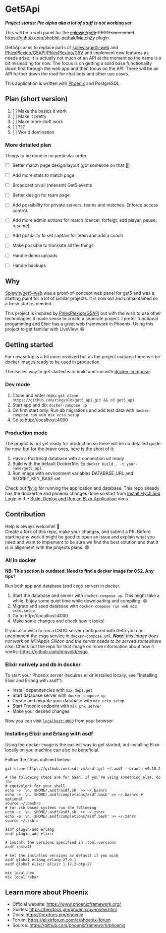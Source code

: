 # Get5Api

***Project status: Pre alpha aka a lot of stuff is not working yet***

This will be a web panel for the ~~[splewis/get5](https://splewis.github.io/get5) CSGO sourcemod~~ https://github.com/shobhit-pathak/MatchZy plugin.

Get5Api aims to replace parts of [splewis/get5-web] and [PhlexPlexico/G5API]/[PhlexPlexico/G5V] 
and implement new features as needs arise. It is actually not much of an API at 
the moment so the name is a bit misleading for now. The focus is on getting a 
solid base functionality down first through the web app and then focus on the 
API. There will be an API further down the road for chat bots 
and other use cases.

This application is written with [Phoenix](https://www.phoenixframework.org/) and PostgreSQL.

## Plan (short version)

1. [ ] Make the basics it work
2. [ ] Make it pretty
3. [ ] Make more stuff work
4. [ ] ???
5. [ ] World domination

### More detailed plan

Things to be done in no perticular order:
- [ ] Better match page design/layout (got someone on that 🙌)
- [ ] Add more stats to match page
- [ ] Broadcast on all (relevant) Get5 events
- [ ] Better design for team page
- [ ] Add possibility for private servers, teams and matches. Enforce access control.
- [ ] Add more admin actions for match (cancel, forfeigt, add player, pause, resume)
- [ ] Add posibility to set captain for team and add a coach
- [ ] Make possible to translate all the things
- [ ] Handle demo uploads
- [ ] Handle backups


## Why

[Splewis/get5-web] was a proof-of-concept web panel for get5 and was a 
starting point for a lot of similar projects. It is now old and unmaintained
so a fresh start is needed.

This project is inspired by [PhlexPlexico/G5API] but with the wish to use other 
technologies it made sense to create a seperate project. I prefer functional 
progamming and Elixir has a great web framework in Phoenix. Using this project 
to get familiar with LiveView. 😄

[splewis/get5-web]: https://github.com/splewis/get5-web
[PhlexPlexico/G5API]: https://github.com/PhlexPlexico/G5API
[PhlexPlexico/G5V]: https://github.com/PhlexPlexico/G5V


## Getting started

For now setup is a bit more involved but as the project matures there will be 
docker images ready to be used in production. 

The easies way to get started is to build and run with [docker-compose]:

### Dev mode

1. Clone and enter repo: `git clone https://github.com/ringvold/get5_api.git && cd get5_api`
2. Start app and db: `docker-compose up`
3. On first start only: Run db migrations and add test data with `docker-compose run web mix ecto.setup`
3. Go to http://localhost:4000

### Production mode

The project is not yet ready for production so there will be no detailed guide 
for now, but for the brave ones, here is the short of it:

1. Have a Postresql database with a connection url ready
2. Build with the default Dockerfile. Ex `docker build . -t your-name/get5_api`
3. Run image with environment variables DATABASE_URL and SECRET_KEY_BASE set

Check out [fly.io](https://fly.io) for running the application and database. This repo 
already has the dockerfile and phoenix changes done so start from 
[Install Flyctl and Login](https://fly.io/docs/getting-started/elixir/#install-flyctl-and-login) in the 
[Build, Deploy and Run an Elixir Application](https://fly.io/docs/getting-started/elixir/) docs.

[docker-compose]: https://docs.docker.com/compose/


## Contribution

Help is always welcome! 🙌  
Create a fork of this repo, make your changes, and submit a PR. 
Before starting any work it might be good to open an issue and explain what you 
need and want to implement to be sure we find the best solution and that it is 
in alignment with the projects plans. 😄


### All in docker

**NB: This section is outdated. Need to find a docker image for CS2. Any tips?**

Run both app and database (and csgo server) in docker.

1. Start the database and server with `docker-compose up`. This might take a while. 
Enjoy some quiet time while downloading and compiling. 😄
2. Migrate and seed database with `docker-compose run web mix ecto.setup`
3. Go to http://localhost:4000
4. Make some changes and check how it looks!

If you also wish to run a CSGO server configured with Get5 you can uncomment
the csgo service in `docker-compose.yml`. ***Note:** this image does not work on 
M1/Apple Silicon and the server needs to be served somewhere else.*
Check out the repo for that image on more information about how it works: https://github.com/ringvold/csgo


### Elixir natively and db in docker

To start your Phoenix server (requires elixir installed locally, see 
"Installing Elixir and Erlang with asdf"):

  * Install dependencies with `mix deps.get`
  * Start database server with `docker-compose up`
  * Create and migrate your database with `mix ecto.setup`
  * Start Phoenix endpoint with `mix phx.server`
  * Make your desired changes

Now you can visit [`localhost:4000`](http://localhost:4000) from your browser.


### Installing Elixir and Erlang with asdf

Using the docker image is the easiest way to get started, but installing Elixir 
locally on you machine can also be beneficial.

Follow the steps outlined below:

```
git clone https://github.com/asdf-vm/asdf.git ~/.asdf --branch v0.10.2

# The following steps are for bash. If you’re using something else, do the
# equivalent for your shell.
echo -e '\n. $HOME/.asdf/asdf.sh' >> ~/.bashrc
echo -e '\n. $HOME/.asdf/completions/asdf.bash' >> ~/.bashrc # optional
source ~/.bashrc
# for zsh based systems run the following
echo -e '\n. $HOME/.asdf/asdf.sh' >> ~/.zshrc
echo -e '\n. $HOME/.asdf/completions/asdf.bash' >> ~/.zshrc
source ~/.zshrc

asdf plugin-add erlang
asdf plugin-add elixir

# install the versions specified in .tool-versions
asdf install

# Set the installed versions av default if you wish
asdf global erlang erlang 27.0.1
asdf global elixir elixir 1.17.2-otp-27

mix local.hex
mix local.rebar
```

## Learn more about Phoenix

  * Official website: https://www.phoenixframework.org/
  * Guides: https://hexdocs.pm/phoenix/overview.html
  * Docs: https://hexdocs.pm/phoenix
  * Forum: https://elixirforum.com/c/phoenix-forum
  * Source: https://github.com/phoenixframework/phoenix

